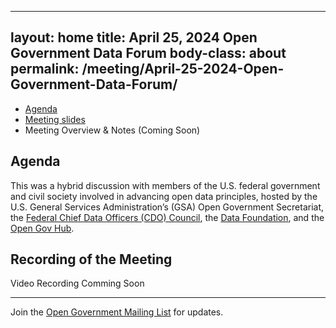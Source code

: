 
---
layout: home
title: April 25, 2024 Open Government Data Forum
body-class: about
permalink: /meeting/April-25-2024-Open-Government-Data-Forum/
---

* [Agenda](assets/files/04252024_Open_Government_Data_Forum_Agenda.pdf)
* [Meeting slides](assets/files/04252024_Open_Data_Forum_Slides.pdf)
* Meeting Overview & Notes (Coming Soon)

## Agenda

This was a hybrid discussion with members of the U.S. federal government and civil society involved in advancing open data principles, hosted by the U.S. General Services Administration’s (GSA) Open Government Secretariat, the [Federal Chief Data Officers (CDO) Council](https://www.cdo.gov), the [Data Foundation](https://www.datafoundation.org), and the [Open Gov Hub](https://www.opengovhub.org).

## Recording of the Meeting

Video Recording Comming Soon

---

Join the [Open Government Mailing List](https://open.usa.gov/mailing-list/) for updates.
